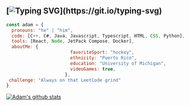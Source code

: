 ## [![Typing SVG](https://readme-typing-svg.herokuapp.com?font=Fira+Code&pause=1000&width=435&lines=Hey+there+%F0%9F%91%8B%2C+I'm+Adam.+Nice+to+see+you+here!)](https://git.io/typing-svg)

<!--
**adam10cole/adam10cole** is a ✨ _special_ ✨ repository because its `README.md` (this file) appears on your GitHub profile.

Here are some ideas to get you started:

- 🔭 I’m currently working on ...
- 🌱 I’m currently learning ...
- 👯 I’m looking to collaborate on ...
- 🤔 I’m looking for help with ...
- 💬 Ask me about ...
- 📫 How to reach me: ...
- 😄 Pronouns: ...
- ⚡ Fun fact: ...
-->

```javascript
const adam = {
  pronouns: "he" | "him",
  code: [C++, C#, Java, Javascript, Typescript, HTML, CSS, Python],
  tools: [React, Node, JetPack Compose, Docker],
  aboutMe: {
                        favoriteSport: "hockey",
                        ethnicity: "Puerto Rico",
                        education: "University of Michigan",
                        videoGames: true,
                      },
 challenge: "Always on that LeetCode grind"
}
```
<a href="https://github.com/adam10cole/github-readme-stats"><img align="center" src="https://github-readme-stats.vercel.app/api?username=adam10cole&show_icons=true&include_all_commits=true&theme=buefy&hide_border=true" alt="Adam's github stats" /></a>
